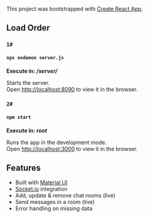 This project was bootstrapped with [Create React App](https://github.com/facebook/create-react-app).

## Load Order

### `1#`
#### `npx nodemon server.js`
**Execute in: ***/server/***** <br />

Starts the server. <br />
Open [http://localhost:8090](http://localhost:8090) to view it in the browser.

### `2#`
#### `npm start`
**Execute in: ***root***** <br />

Runs the app in the development mode.<br />
Open [http://localhost:3000](http://localhost:3000) to view it in the browser.


## Features
  * Built with [Material UI](https://material-ui.com/)
  * [Socket.io](https://socket.io/) integration
  * Add, update & remove chat rooms (live)
  * Send messages in a room (live)
  * Error handling on missing data
  

